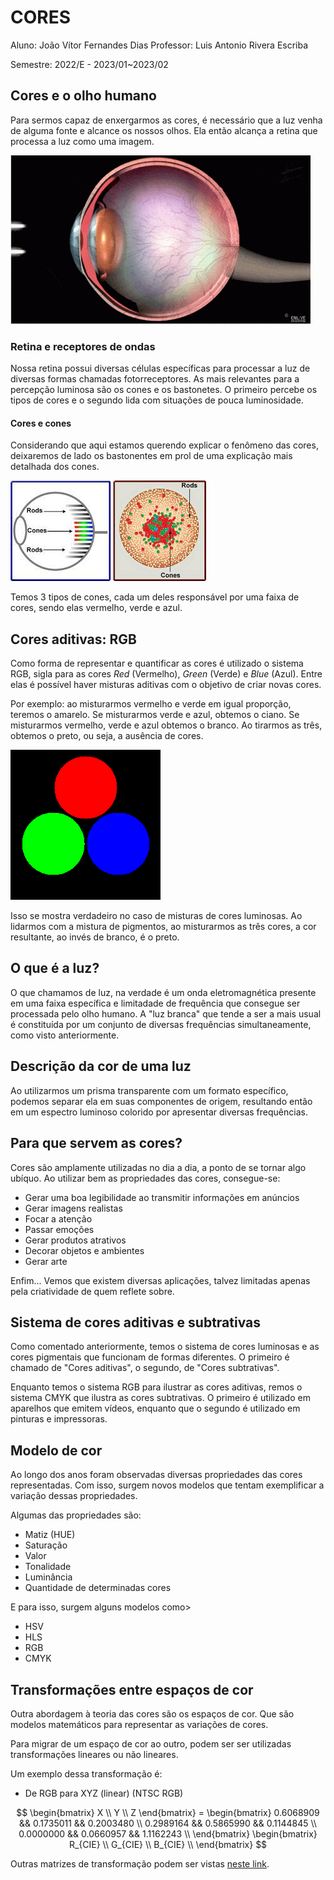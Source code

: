 # CORES

<!--
Comecei:    15/02/23 - 13h12
Finalizei:  15/02/23 - 14h13
Duração: 1h00 (Sem imagens)
-->

Aluno: João Vítor Fernandes Dias
Professor: Luis Antonio Rivera Escriba

Semestre: 2022/E - 2023/01~2023/02

## Cores e o olho humano

Para sermos capaz de enxergarmos as cores, é necessário que a luz venha de alguma fonte e alcance os nossos olhos. Ela então alcança a retina que processa a luz como uma imagem.

<img src="Cap5-images/eyeAnatomy.gif">

### Retina e receptores de ondas

Nossa retina possui diversas células específicas para processar a luz de diversas formas chamadas fotorreceptores. As mais relevantes para a percepção luminosa são os cones e os bastonetes. O primeiro percebe os tipos de cores e o segundo lida com situações de pouca luminosidade.

#### Cores e cones

Considerando que aqui estamos querendo explicar o fenômeno das cores, deixaremos de lado os bastonentes em prol de uma explicação mais detalhada dos cones.

<img src="Cap5-images/rodsCones.jfif">

Temos 3 tipos de cones, cada um deles responsável por uma faixa de cores, sendo elas vermelho, verde e azul.

## Cores aditivas: RGB

Como forma de representar e quantificar as cores é utilizado o sistema RGB, sigla para as cores *Red* (Vermelho), *Green* (Verde) e *Blue* (Azul). Entre elas é possível haver misturas aditivas com o objetivo de criar novas cores.

Por exemplo: ao misturarmos vermelho e verde em igual proporção, teremos o amarelo. Se misturarmos verde e azul, obtemos o ciano. Se misturarmos vermelho, verde e azul obtemos o branco. Ao tirarmos as três, obtemos o preto, ou seja, a ausência de cores.

<img src="Cap5-images/RGB.gif">

Isso se mostra verdadeiro no caso de misturas de cores luminosas. Ao lidarmos com a mistura de pigmentos, ao misturarmos as três cores, a cor resultante, ao invés de branco, é o preto.

## O que é a luz?

O que chamamos de luz, na verdade é um onda eletromagnética presente em uma faixa específica e limitadade de frequência que consegue ser processada pelo olho humano. A "luz branca" que tende a ser a mais usual é constituída por um conjunto de diversas frequências simultaneamente, como visto anteriormente.

## Descrição da cor de uma luz

 Ao utilizarmos um prisma transparente com um formato específico, podemos separar ela em suas componentes de origem, resultando então em um espectro luminoso colorido por apresentar diversas frequências.

## Para que servem as cores?

Cores são amplamente utilizadas no dia a dia, a ponto de se tornar algo ubíquo. Ao utilizar bem as propriedades das cores, consegue-se:

- Gerar uma boa legibilidade ao transmitir informações em anúncios
- Gerar imagens realistas
- Focar a atenção
- Passar emoções
- Gerar produtos atrativos
- Decorar objetos e ambientes
- Gerar arte

Enfim... Vemos que existem diversas aplicações, talvez limitadas apenas pela criatividade de quem reflete sobre.

## Sistema de cores aditivas e subtrativas

Como comentado anteriormente, temos o sistema de cores luminosas e as cores pigmentais que funcionam de formas diferentes. O primeiro é chamado de "Cores aditivas", o segundo, de  "Cores subtrativas".

Enquanto temos o sistema RGB para ilustrar as cores aditivas, remos o sistema CMYK que ilustra as cores subtrativas. O primeiro é utilizado em aparelhos que emitem vídeos, enquanto que o segundo é utilizado em pinturas e impressoras.

## Modelo de cor

Ao longo dos anos foram observadas diversas propriedades das cores representadas. Com isso, surgem novos modelos que tentam exemplificar a variação dessas propriedades.

Algumas das propriedades são:

- Matiz (HUE)
- Saturação
- Valor
- Tonalidade
- Luminância
- Quantidade de determinadas cores

E para isso, surgem alguns modelos como>

- HSV
- HLS
- RGB
- CMYK

## Transformações entre espaços de cor

Outra abordagem à teoria das cores são os espaços de cor. Que são modelos matemáticos para representar as variações de cores.

Para migrar de um espaço de cor ao outro, podem ser ser utilizadas transformações lineares ou não lineares.

Um exemplo dessa transformação é:

- De RGB para XYZ (linear) (NTSC RGB)

$$
\begin{bmatrix}
    X \\ Y \\ Z
\end{bmatrix} =
\begin{bmatrix}
    0.6068909 && 0.1735011 && 0.2003480 \\
    0.2989164 && 0.5865990 && 0.1144845 \\
    0.0000000 && 0.0660957 && 1.1162243 \\
\end{bmatrix}
\begin{bmatrix}
    R_{CIE} \\ G_{CIE} \\ B_{CIE} \\
\end{bmatrix}
$$

Outras matrizes de transformação podem ser vistas [neste link][LinkMatrix].

[LinkMatrix]: http://www.brucelindbloom.com/index.html?Eqn_RGB_XYZ_Matrix.html
